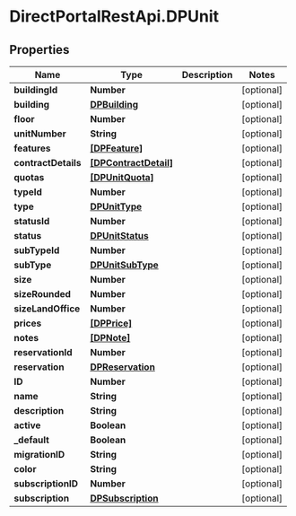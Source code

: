 # DirectPortalRestApi.DPUnit

## Properties
Name | Type | Description | Notes
------------ | ------------- | ------------- | -------------
**buildingId** | **Number** |  | [optional] 
**building** | [**DPBuilding**](DPBuilding.md) |  | [optional] 
**floor** | **Number** |  | [optional] 
**unitNumber** | **String** |  | [optional] 
**features** | [**[DPFeature]**](DPFeature.md) |  | [optional] 
**contractDetails** | [**[DPContractDetail]**](DPContractDetail.md) |  | [optional] 
**quotas** | [**[DPUnitQuota]**](DPUnitQuota.md) |  | [optional] 
**typeId** | **Number** |  | [optional] 
**type** | [**DPUnitType**](DPUnitType.md) |  | [optional] 
**statusId** | **Number** |  | [optional] 
**status** | [**DPUnitStatus**](DPUnitStatus.md) |  | [optional] 
**subTypeId** | **Number** |  | [optional] 
**subType** | [**DPUnitSubType**](DPUnitSubType.md) |  | [optional] 
**size** | **Number** |  | [optional] 
**sizeRounded** | **Number** |  | [optional] 
**sizeLandOffice** | **Number** |  | [optional] 
**prices** | [**[DPPrice]**](DPPrice.md) |  | [optional] 
**notes** | [**[DPNote]**](DPNote.md) |  | [optional] 
**reservationId** | **Number** |  | [optional] 
**reservation** | [**DPReservation**](DPReservation.md) |  | [optional] 
**ID** | **Number** |  | [optional] 
**name** | **String** |  | [optional] 
**description** | **String** |  | [optional] 
**active** | **Boolean** |  | [optional] 
**_default** | **Boolean** |  | [optional] 
**migrationID** | **String** |  | [optional] 
**color** | **String** |  | [optional] 
**subscriptionID** | **Number** |  | [optional] 
**subscription** | [**DPSubscription**](DPSubscription.md) |  | [optional] 


